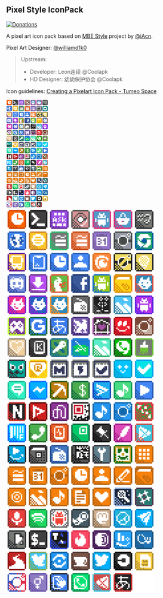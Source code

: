 ## Pixel Style IconPack

[![Donations](https://img.shields.io/badge/Donations-USD%2FBRL%2FBTC%2FBCH-%238571aa)](https://tumeo.space/donations/)

A pixel art icon pack based on [MBE Style](https://github.com/iAcn/MBEStyle) project by [@iAcn](https://github.com/iAcn/).

Pixel Art Designer: [@williamd1k0](https://github.com/williamd1k0/)

> Upstream:
> - Developer: Leon连续 @Coolapk
> - HD Designer: 幼幼保护协会 @Coolapk


Icon guidelines: [Creating a Pixelart Icon Pack - Tumeo Space](https://tumeo.space/blogs/2019/03/11/pixelart-icons/)

![All icons](assets/dev/all.png)
![All icons upscale](assets/dev/all-xxl.png)
